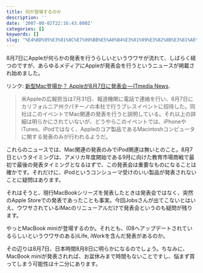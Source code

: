 ```yaml
---
title: 何が登場するのか
description: ''
date: '2007-08-02T22:16:43.000Z'
categories: []
keywords: []
slug: "%E4%BD%95%E3%81%8C%E7%99%BB%E5%A0%B4%E3%81%99%E3%82%8B%E3%81%AE%E3%81%8B"
---
```

8月7日にAppleが何らかの発表を行うらしいというウワサが流れて、しばらく経つのですが、あらゆるメディアにAppleが発表会を行うというニュースが掲載され始めました。

リンク: [新型Mac登場か？ Appleが8月7日に発表会 — ITmedia News](http://www.itmedia.co.jp/news/articles/0708/02/news049.html "新型Mac登場か？　Appleが8月7日に発表会 - ITmedia News").

> 米Appleの広報担当は7月31日、報道機関に電話で連絡を行い、8月7日にカリフォルニア州クパチーノの本社で行うプレスイベントに招待した。同社はこのイベントでMac関連の発表を行うと説明している。それ以上の詳細は明らかにされていないが、どうやらこのイベントでは、iPhoneやiTunes、iPodではなく、Appleのコア製品であるMacintoshコンピュータに関する発表のみが行われるようだ。

これらのニュースでは、Mac関連の発表のみでiPod関連は無いとのこと。8月7日というタイミングは、アメリカ年度開始である9月に向けた教育市場商戦で最初で最後の発表タイミングとなるはずで、この発表会は重要なものになることは確かです。それだけに、iPodというコンシューマ受けのいい製品が発表されないことに疑問はあります。

それはそうと、現行MacBookシリーズを発表したときは発表会ではなく、突然のApple Storeでの発表であったことも事実。今回Jobsさんが出てこないとはいえ、ウワサされているiMacのリニューアルだけで発表会というのも疑問が残ります。

やっとMacBook miniが登場するのか。それとも、(08へアップデートされているらしいというウワサのある)iLife, iWorkを含んだ発表があるのか。

その辺りは8月7日、日本時間8月8日に明らかになるのでしょう。ちなみに、MacBook miniが発表されれば、お盆休みまで時間もないことですし、悩まず買ってしまう可能性は十二分にあります。